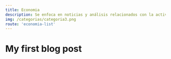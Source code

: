 ```yaml
---
title: Economia
description: Se enfoca en noticias y análisis relacionados con la actividad económica a nivel local, nacional e internacional.
img: /categorias/categoria3.png
route: 'economia-list'
---
```

# My first blog post

<info-box>
  <template #info-box>
    This is a vue component inside markdown using slots
  </template>
</info-box>